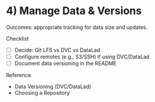 # 4) Manage Data & Versions

Outcomes: appropriate tracking for data size and updates.

Checklist
- [ ] Decide: Git LFS vs DVC vs DataLad
- [ ] Configure remotes (e.g., S3/SSH) if using DVC/DataLad
- [ ] Document data versioning in the README

Reference
- Data Versioning (DVC/DataLad)
- Choosing a Repository
